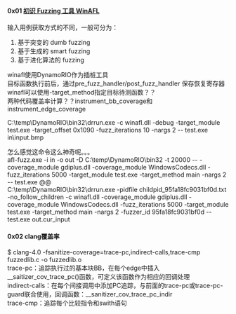 
#### 0x01 [初识 Fuzzing 工具 WinAFL](https://paper.seebug.org/323/)

输入用例获取方式的不同，一般可分为：
1. 基于突变的 dumb fuzzing  
2. 基于生成的 smart fuzzing  
3. 基于进化算法的 fuzzing  

winafl使用DynamoRIO作为插桩工具  
目标函数执行前后，通过pre_fuzz_handler/post_fuzz_handler 保存恢复寄存器  
winafl可以使用-target_method指定目标待测函数？？  
两种代码覆盖率计算？？instrument_bb_coverage和instrument_edge_coverage  

C:\temp\DynamoRIO\bin32\drrun.exe -c winafl.dll -debug -target_module test.exe -target_offset 0x1090 -fuzz_iterations 10 -nargs 2 -- test.exe in\input.bmp  

怎么感觉这命令这么神奇呢。。。  
afl-fuzz.exe -i in -o out -D C:\temp\DynamoRIO\bin32 -t 20000 -- -coverage_module gdiplus.dll -coverage_module WindowsCodecs.dll -fuzz_iterations 5000 -target_module test.exe -target_method main -nargs 2 -- test.exe @@  
C:\temp\DynamoRIO\bin32\drrun.exe -pidfile childpid_95fa18fc9031bf0d.txt -no_follow_children -c winafl.dll -coverage_module gdiplus.dll -coverage_module WindowsCodecs.dll -fuzz_iterations 5000 -target_module test.exe -target_method main -nargs 2 -fuzzer_id 95fa18fc9031bf0d -- test.exe out\.cur_input  

#### 0x02 clang覆盖率  

$ clang-4.0 -fsanitize-coverage=trace-pc,indirect-calls,trace-cmp fuzzedlib.c -o fuzzedlib.o  
trace-pc：追踪执行过的基本块BB，在每个edge中插入__saitizer_cov_trace_pc()函数，可定义该函数作为相应的回调处理  
indirect-calls：在每个间接调用中添加PC追踪，与前面的trace-pc或trace-pc-guard联合使用，回调函数：__sanitizer_cov_trace_pc_indir  
trace-cmp：追踪每个比较指令和swith语句  
